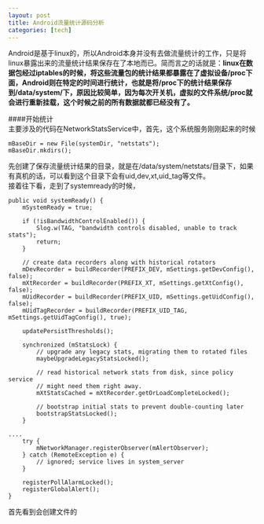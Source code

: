 ```yaml
---
layout: post
title: Android流量统计源码分析
categories: [tech]
---
```


Android是基于linux的，所以Android本身并没有去做流量统计的工作，只是将linux暴露出来的流量统计结果保存在了本地而已。简而言之的话就是：__linux在数据包经过iptables的时候，将这些流量包的统计结果都暴露在了虚拟设备/proc下面，Android则在特定的时间进行统计，也就是将/proc下的统计结果保存到/data/system/下，原因比较简单，因为每次开关机，虚拟的文件系统/proc就会进行重新挂载，这个时候之前的所有数据就都已经没有了。__  

####开始统计  
主要涉及的代码在NetworkStatsService中，首先，这个系统服务刚刚起来的时候  

    mBaseDir = new File(systemDir, "netstats");
    mBaseDir.mkdirs();

先创建了保存流量统计结果的目录，就是在/data/system/netstats/目录下，如果有真机的话，可以看到这个目录下会有uid,dev,xt,uid_tag等文件。  
接着往下看，走到了systemready的时候，

    public void systemReady() {
        mSystemReady = true;

        if (!isBandwidthControlEnabled()) {
            Slog.w(TAG, "bandwidth controls disabled, unable to track stats");
            return;
        }

        // create data recorders along with historical rotators
        mDevRecorder = buildRecorder(PREFIX_DEV, mSettings.getDevConfig(), false);
        mXtRecorder = buildRecorder(PREFIX_XT, mSettings.getXtConfig(), false);
        mUidRecorder = buildRecorder(PREFIX_UID, mSettings.getUidConfig(), false);
        mUidTagRecorder = buildRecorder(PREFIX_UID_TAG, mSettings.getUidTagConfig(), true);

        updatePersistThresholds();

        synchronized (mStatsLock) {
            // upgrade any legacy stats, migrating them to rotated files
            maybeUpgradeLegacyStatsLocked();

            // read historical network stats from disk, since policy service
            // might need them right away.
            mXtStatsCached = mXtRecorder.getOrLoadCompleteLocked();

            // bootstrap initial stats to prevent double-counting later
            bootstrapStatsLocked();
        }

    ....
        try {
            mNetworkManager.registerObserver(mAlertObserver);
        } catch (RemoteException e) {
            // ignored; service lives in system_server
        }

        registerPollAlarmLocked();
        registerGlobalAlert(); 
    }

首先看到会创建文件的 



